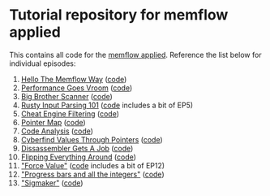 # Tutorial repository for memflow applied

This contains all code for the [memflow applied](https://www.youtube.com/watch?v=xJXkRMy71dc&list=PLrC4R7zDrxB17iWCy9eEdCaluCR3Bkn8q). Reference the list below for individual episodes:

1. [Hello The Memflow Way](https://youtu.be/xJXkRMy71dc) ([code](https://github.com/h33p/memflow-applied/tree/48e768df6381421643915bdd201d10d84adb501e))
2. [Performance Goes Vroom](https://youtu.be/wOp_RkoWNhc) ([code](https://github.com/h33p/memflow-applied/tree/bb583c163c9a42f49d017684cab2aa3529a4049b))
3. [Big Brother Scanner](https://youtu.be/ynuB81L-srw) ([code](https://github.com/h33p/memflow-applied/tree/512b31783dea37d0dcc8d61cfd20d548e16756b3))
4. [Rusty Input Parsing 101](https://youtu.be/kOwd3nWnP_w) ([code](https://github.com/h33p/memflow-applied/tree/d06f5ea24da2e0bf49b1869aea1c4e121a66c5da) includes a bit of EP5)
5. [Cheat Engine Filtering](https://youtu.be/bn-ioQmE0_E) ([code](https://github.com/h33p/memflow-applied/tree/e5eccde86477552d8b6ebadd376f5f95e848f7e8))
6. [Pointer Map](https://youtu.be/DIB1wt6JRz4) ([code](https://github.com/h33p/memflow-applied/tree/5a4b792f659b7ad3c17932f4c825ae760357c8de))
7. [Code Analysis](https://youtu.be/ViOj5Na6mZE) ([code](https://github.com/h33p/memflow-applied/tree/9abadecd5caf6c44ec4cbf418d577e1d1b37cfd8))
8. [Cyberfind Values Through Pointers](https://youtu.be/rjoITP6rF5s) ([code](https://github.com/h33p/memflow-applied/tree/aba04ba14305d498a004fb462f8ebb9b78f5164f))
9. [Dissassembler Gets A Job](https://youtu.be/eEqbA1yTn7M) ([code](https://github.com/h33p/memflow-applied/commit/aac7967b064f9e54318820ca22cf00532579ab03))
10. [Flipping Everything Around](https://youtu.be/T16OwNzduC0) ([code](https://github.com/h33p/memflow-applied/commit/2a17e1e457d1a980e7b1becc1056dfe9bee0db6e))
11. ["Force Value"](https://youtu.be/Lf3MJCg72GA) ([code](https://github.com/h33p/memflow-applied/commit/809ff5c415ccee5496a449f8fef1d6dd08461a7a) includes a bit of EP12)
12. ["Progress bars and all the integers"](https://youtu.be/qu-ZP_LEgy0) ([code](https://github.com/h33p/memflow-applied/commit/0e6ad263edf89859ff11eaeb34d70bf65ce2bd05))
13. ["Sigmaker"](https://youtu.be/OjURRZE1HWk) ([code](https://github.com/h33p/memflow-applied/commit/b8354667ac74d65166e417be82c57537ed0eb579))

